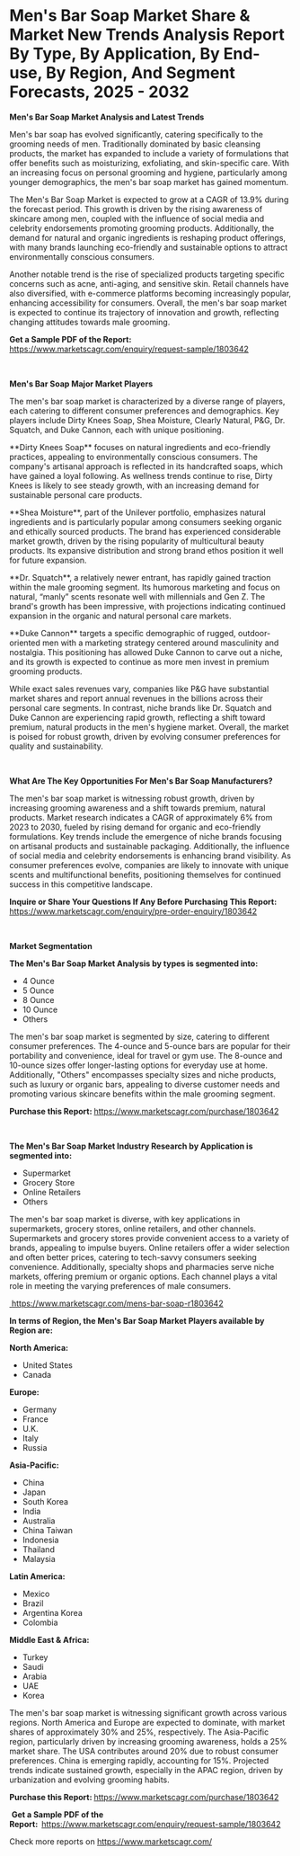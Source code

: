 <p><h1>Men's Bar Soap Market Share & Market New Trends Analysis Report By Type, By Application, By End-use, By Region, And Segment Forecasts, 2025 - 2032</h1></p><p><strong>Men's Bar Soap Market Analysis and Latest Trends</strong></p>
<p><p>Men's bar soap has evolved significantly, catering specifically to the grooming needs of men. Traditionally dominated by basic cleansing products, the market has expanded to include a variety of formulations that offer benefits such as moisturizing, exfoliating, and skin-specific care. With an increasing focus on personal grooming and hygiene, particularly among younger demographics, the men's bar soap market has gained momentum.</p><p>The Men's Bar Soap Market is expected to grow at a CAGR of 13.9% during the forecast period. This growth is driven by the rising awareness of skincare among men, coupled with the influence of social media and celebrity endorsements promoting grooming products. Additionally, the demand for natural and organic ingredients is reshaping product offerings, with many brands launching eco-friendly and sustainable options to attract environmentally conscious consumers.</p><p>Another notable trend is the rise of specialized products targeting specific concerns such as acne, anti-aging, and sensitive skin. Retail channels have also diversified, with e-commerce platforms becoming increasingly popular, enhancing accessibility for consumers. Overall, the men's bar soap market is expected to continue its trajectory of innovation and growth, reflecting changing attitudes towards male grooming.</p></p>
<p><strong>Get a Sample PDF of the Report:&nbsp;</strong> <a href="https://www.marketscagr.com/enquiry/request-sample/1803642?utm_campaign=3124&utm_medium=2&utm_source=Github&utm_content=ia&utm_term=04042025&utm_id=mens-bar-soap">https://www.marketscagr.com/enquiry/request-sample/1803642</a></p>
<p>&nbsp;</p>
<p><strong>Men's Bar Soap Major Market Players</strong></p>
<p><p>The men's bar soap market is characterized by a diverse range of players, each catering to different consumer preferences and demographics. Key players include Dirty Knees Soap, Shea Moisture, Clearly Natural, P&G, Dr. Squatch, and Duke Cannon, each with unique positioning.</p><p>**Dirty Knees Soap** focuses on natural ingredients and eco-friendly practices, appealing to environmentally conscious consumers. The company's artisanal approach is reflected in its handcrafted soaps, which have gained a loyal following. As wellness trends continue to rise, Dirty Knees is likely to see steady growth, with an increasing demand for sustainable personal care products.</p><p>**Shea Moisture**, part of the Unilever portfolio, emphasizes natural ingredients and is particularly popular among consumers seeking organic and ethically sourced products. The brand has experienced considerable market growth, driven by the rising popularity of multicultural beauty products. Its expansive distribution and strong brand ethos position it well for future expansion.</p><p>**Dr. Squatch**, a relatively newer entrant, has rapidly gained traction within the male grooming segment. Its humorous marketing and focus on natural, “manly” scents resonate well with millennials and Gen Z. The brand's growth has been impressive, with projections indicating continued expansion in the organic and natural personal care markets.</p><p>**Duke Cannon** targets a specific demographic of rugged, outdoor-oriented men with a marketing strategy centered around masculinity and nostalgia. This positioning has allowed Duke Cannon to carve out a niche, and its growth is expected to continue as more men invest in premium grooming products.</p><p>While exact sales revenues vary, companies like P&G have substantial market shares and report annual revenues in the billions across their personal care segments. In contrast, niche brands like Dr. Squatch and Duke Cannon are experiencing rapid growth, reflecting a shift toward premium, natural products in the men's hygiene market. Overall, the market is poised for robust growth, driven by evolving consumer preferences for quality and sustainability.</p></p>
<p>&nbsp;</p>
<p><strong>What Are The Key Opportunities For Men's Bar Soap Manufacturers?</strong></p>
<p><p>The men's bar soap market is witnessing robust growth, driven by increasing grooming awareness and a shift towards premium, natural products. Market research indicates a CAGR of approximately 6% from 2023 to 2030, fueled by rising demand for organic and eco-friendly formulations. Key trends include the emergence of niche brands focusing on artisanal products and sustainable packaging. Additionally, the influence of social media and celebrity endorsements is enhancing brand visibility. As consumer preferences evolve, companies are likely to innovate with unique scents and multifunctional benefits, positioning themselves for continued success in this competitive landscape.</p></p>
<p><strong>Inquire or Share Your Questions If Any Before Purchasing This Report:</strong> <a href="https://www.marketscagr.com/enquiry/pre-order-enquiry/1803642?utm_campaign=3124&utm_medium=2&utm_source=Github&utm_content=ia&utm_term=04042025&utm_id=mens-bar-soap">https://www.marketscagr.com/enquiry/pre-order-enquiry/1803642</a></p>
<p>&nbsp;</p>
<p><strong>Market Segmentation</strong></p>
<p><strong>The Men's Bar Soap Market Analysis by types is segmented into:</strong></p>
<p><ul><li>4 Ounce</li><li>5 Ounce</li><li>8 Ounce</li><li>10 Ounce</li><li>Others</li></ul></p>
<p><p>The men's bar soap market is segmented by size, catering to different consumer preferences. The 4-ounce and 5-ounce bars are popular for their portability and convenience, ideal for travel or gym use. The 8-ounce and 10-ounce sizes offer longer-lasting options for everyday use at home. Additionally, "Others" encompasses specialty sizes and niche products, such as luxury or organic bars, appealing to diverse customer needs and promoting various skincare benefits within the male grooming segment.</p></p>
<p><strong>Purchase this Report:&nbsp;</strong><a href="https://www.marketscagr.com/purchase/1803642?utm_campaign=3124&utm_medium=2&utm_source=Github&utm_content=ia&utm_term=04042025&utm_id=mens-bar-soap">https://www.marketscagr.com/purchase/1803642</a></p>
<p>&nbsp;</p>
<p><strong>The Men's Bar Soap Market Industry Research by Application is segmented into:</strong></p>
<p><ul><li>Supermarket</li><li>Grocery Store</li><li>Online Retailers</li><li>Others</li></ul></p>
<p><p>The men's bar soap market is diverse, with key applications in supermarkets, grocery stores, online retailers, and other channels. Supermarkets and grocery stores provide convenient access to a variety of brands, appealing to impulse buyers. Online retailers offer a wider selection and often better prices, catering to tech-savvy consumers seeking convenience. Additionally, specialty shops and pharmacies serve niche markets, offering premium or organic options. Each channel plays a vital role in meeting the varying preferences of male consumers.</p></p>
<p><a href="https://www.marketscagr.com/mens-bar-soap-r1803642?utm_campaign=3124&utm_medium=2&utm_source=Github&utm_content=ia&utm_term=04042025&utm_id=mens-bar-soap">&nbsp;https://www.marketscagr.com/mens-bar-soap-r1803642</a></p>
<p><strong>In terms of Region, the Men's Bar Soap Market Players available by Region are:</strong></p>
<p>
    <p> <strong> North America: </strong>
        <ul>
            <li>United States</li>
            <li>Canada</li>
        </ul>
        </p> 
    <p> <strong> Europe: </strong>
        <ul>
            <li>Germany</li>
            <li>France</li>
            <li>U.K.</li>
            <li>Italy</li>
            <li>Russia</li>
        </ul>
        </p> 
    <p> <strong> Asia-Pacific: </strong>
        <ul>
            <li>China</li>
            <li>Japan</li>
            <li>South Korea</li>
            <li>India</li>
            <li>Australia</li>
            <li>China Taiwan</li>
            <li>Indonesia</li>
            <li>Thailand</li>
            <li>Malaysia</li>
        </ul>
        </p> 
    <p> <strong> Latin America: </strong>
        <ul>
            <li>Mexico</li>
            <li>Brazil</li>
            <li>Argentina Korea</li>
            <li>Colombia</li>
        </ul>
        </p> 
    <p> <strong> Middle East & Africa: </strong>
        <ul>
            <li>Turkey</li>
            <li>Saudi</li>
            <li>Arabia</li>
            <li>UAE</li>
            <li>Korea</li>
        </ul>
    </p>
    </p>
<p><p>The men's bar soap market is witnessing significant growth across various regions. North America and Europe are expected to dominate, with market shares of approximately 30% and 25%, respectively. The Asia-Pacific region, particularly driven by increasing grooming awareness, holds a 25% market share. The USA contributes around 20% due to robust consumer preferences. China is emerging rapidly, accounting for 15%. Projected trends indicate sustained growth, especially in the APAC region, driven by urbanization and evolving grooming habits.</p></p>
<p><strong>Purchase this Report: </strong><a href="https://www.marketscagr.com/purchase/1803642?utm_campaign=3124&utm_medium=2&utm_source=Github&utm_content=ia&utm_term=04042025&utm_id=mens-bar-soap">https://www.marketscagr.com/purchase/1803642</a></p>
<p>&nbsp;<strong>Get a Sample PDF of the Report:&nbsp;&nbsp;</strong><a href="https://www.marketscagr.com/enquiry/request-sample/1803642?utm_campaign=3124&utm_medium=2&utm_source=Github&utm_content=ia&utm_term=04042025&utm_id=mens-bar-soap">https://www.marketscagr.com/enquiry/request-sample/1803642</a></p>
<p><strong></strong></p>
<p>Check more reports on <a href="https://www.marketscagr.com/?utm_campaign=3124&utm_medium=2&utm_source=Github&utm_content=ia&utm_term=04042025&utm_id=mens-bar-soap">https://www.marketscagr.com/</a></p>